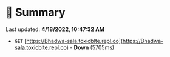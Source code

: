 # 📖 Summary
Last updated: **4/18/2022, 10:47:32 AM**

- `GET` [https://Bhadwa-sala.toxicblte.repl.co](https://Bhadwa-sala.toxicblte.repl.co) - **Down** (5705ms)
